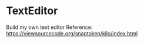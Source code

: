 # TextEditor
Build my own text editor
Reference: https://viewsourcecode.org/snaptoken/kilo/index.html
